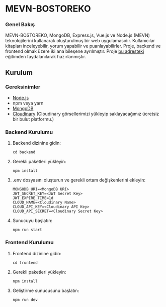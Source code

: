 # MEVN-BOSTOREKO
### Genel Bakış
MEVN-BOSTOREKO, MongoDB, Express.js, Vue.js ve Node.js (MEVN) teknolojilerini kullanarak oluşturulmuş bir web uygulamasıdır. Kullanıcılar kitapları inceleyebilir, yorum yapabilir ve puanlayabilirler. Proje, backend ve frontend olmak üzere iki ana bileşene ayrılmıştır.
Proje [bu adresteki](https://www.youtube.com/watch?v=PZIiy95IJz8&list=PL-Hkw4CrSVq-YPIgQtuLS3Lx1S-z9Sy_S) eğitimden faydalanılarak hazırlanmıştır.

## Kurulum

### Gereksinimler

- [Node.js](https://nodejs.org/en)
- npm veya yarn
- [MongoDB](https://www.mongodb.com)
- [Cloudinary](https://cloudinary.com) (Cloudinary görsellerimizi yükleyip saklayacağımız ücretsiz bir bulut platformu.)

### Backend Kurulumu

1. Backend dizinine gidin:
   
   ```
   cd backend
   ```
2. Gerekli paketleri yükleyin:
   
   ```
   npm install
   ```
3. .env dosyasını oluşturun ve gerekli ortam değişkenlerini ekleyin:
   
   ```
   MONGODB_URI=<MongoDB URI>
   JWT_SECRET_KEY=<JWT Secret Key>
   JWT_EXPIRE_TIME=1d
   CLOUD_NAME=<Cloudinary Name>
   CLOUD_API_KEY=<Cloudinary API Key>
   CLOUD_API_SECRET=<Cloudinary Secret Key>
   ```
4. Sunucuyu başlatın:
   
   ```
   npm run start
   ```

### Frontend Kurulumu

1. Frontend dizinine gidin:
   
   ```
   cd frontend
   ```
2. Gerekli paketleri yükleyin:
   
   ```
   npm install
   ```
3. Geliştirme sunucusunu başlatın:
   
   ```
   npm run dev
   ```
